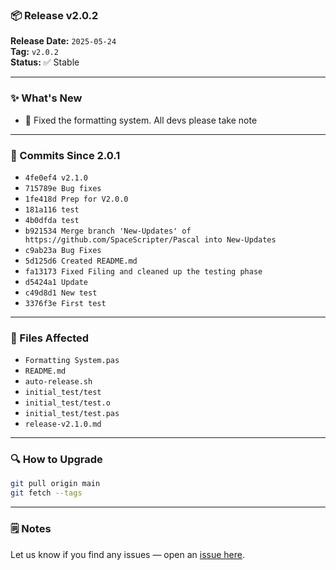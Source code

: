 ### 📦 Release v2.0.2

**Release Date:** `2025-05-24`  
**Tag:** `v2.0.2`  
**Status:** ✅ Stable

---

### ✨ What's New

- 🔧 Fixed the formatting system. All devs please take note

---

### 🧾 Commits Since 2.0.1

- `4fe0ef4 v2.1.0`
- `715789e Bug fixes`
- `1fe418d Prep for V2.0.0`
- `181a116 test`
- `4b0dfda test`
- `b921534 Merge branch 'New-Updates' of https://github.com/SpaceScripter/Pascal into New-Updates`
- `c9ab23a Bug Fixes`
- `5d125d6 Created README.md`
- `fa13173 Fixed Filing and cleaned up the testing phase`
- `d5424a1 Update`
- `c49d8d1 New test`
- `3376f3e First test`

---

### 📁 Files Affected

- `Formatting System.pas`
- `README.md`
- `auto-release.sh`
- `initial_test/test`
- `initial_test/test.o`
- `initial_test/test.pas`
- `release-v2.1.0.md`

---

### 🔍 How to Upgrade

```bash
git pull origin main
git fetch --tags
```

---

### 🗒️ Notes

Let us know if you find any issues — open an [issue here](https://github.com/SpaceScripter/Pascal-LAB/issues).
